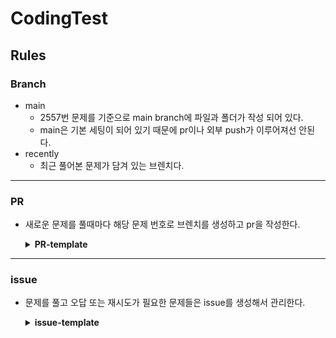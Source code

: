 # CodingTest

## Rules

### Branch

- main
  - 2557번 문제를 기준으로 main branch에 파일과 폴더가 작성 되어 있다.
  - main은 기본 세팅이 되어 있기 때문에 pr이나 외부 push가 이루어져선 안된다.
- recently
  - 최근 풀어본 문제가 담겨 있는 브렌치다.

---

### PR

- 새로운 문제를 풀때마다 해당 문제 번호로 브렌치를 생성하고 pr을 작성한다.
    <details>
      <summary><b>PR-template</b></summary>

      ```
        ## #️⃣ Number

      - problem Number

      ## 🏆정답여부

      - [ ] 정답

      ## 🌐문제 링크

      🔗 [문제번호](https://# "baekjoon 문제번호")

      ## 🔐풀이 과정

      - 풀이과정을 적어 주세요.

      ## 📌Point

      - 구체적인 풀이 과정을 적어 주세요.

      ## 🔔Notice

      - 🐛 #오답 문제 issue 번호
      - 🔄 #다시 풀어볼 issue 번호

      ```

    </details>

---

### issue

- 문제를 풀고 오답 또는 재시도가 필요한 문제들은 issue를 생성해서 관리한다.
  <details>
    <summary><b>issue-template</b></summary>

  ```
  ## #️⃣PR Number

  - #PR

  ## 🌐문제 링크

  🔗 [문제번호](https://# "baekjoon 문제번호")

  ## 📌Point

  - 오류 원인을 찾아내고 문제 해결
  ```

  </details>
